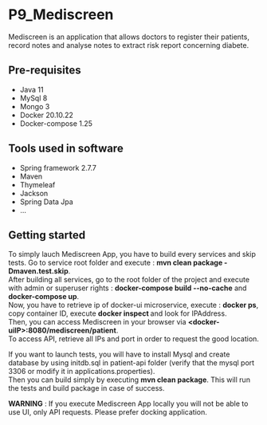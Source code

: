 # P9_Mediscreen

Mediscreen is an application that allows doctors to register their patients, record notes and analyse notes to extract risk report concerning diabete. 

## Pre-requisites

* Java 11
* MySql 8
* Mongo 3
* Docker 20.10.22
* Docker-compose 1.25

## Tools used in software

* Spring framework 2.7.7
* Maven
* Thymeleaf 
* Jackson
* Spring Data Jpa
* ...
     
## Getting started

To simply lauch Mediscreen App, you have to build every services and skip tests. Go to service root folder and execute : **mvn clean package -Dmaven.test.skip**.  
After building all services, go to the root folder of the project and execute with admin or superuser rights : **docker-compose build --no-cache** and **docker-compose up**.  
Now, you have to retrieve ip of docker-ui microservice, execute : **docker ps**, copy container ID, execute **docker inspect <containerID>** and look for IPAddress.  
Then, you can access Mediscreen in your browser via **\<docker-uiIP\>:8080/mediscreen/patient**.  
To access API, retrieve all IPs and port in order to request the good location.  
   
If you want to launch tests, you will have to install Mysql and create database by using initdb.sql in patient-api folder (verify that the mysql port 3306 or modify it in applications.properties).  
Then you can build simply by executing **mvn clean package**. This will run the tests and build package in case of success.  

**WARNING** : If you execute Mediscreen App locally you will not be able to use UI, only API requests. Please prefer docking application.  
